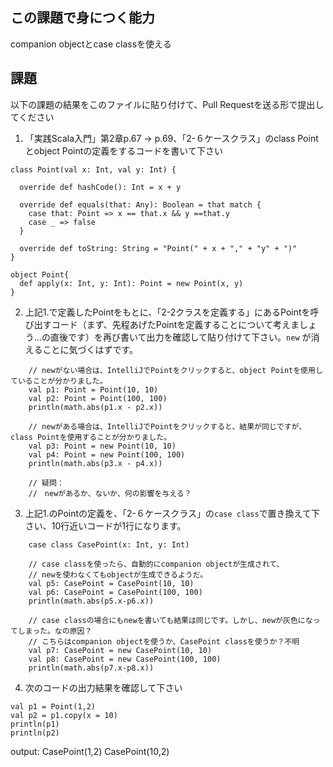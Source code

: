 ## この課題で身につく能力

companion objectとcase classを使える

## 課題

以下の課題の結果をこのファイルに貼り付けて、Pull Requestを送る形で提出してください

1. 「実践Scala入門」第2章p.67 -> p.69、「2-６ケースクラス」のclass Pointとobject Pointの定義をするコードを書いて下さい

```
class Point(val x: Int, val y: Int) {

  override def hashCode(): Int = x + y

  override def equals(that: Any): Boolean = that match {
    case that: Point => x == that.x && y ==that.y
    case _ => false
  }

  override def toString: String = "Point(" + x + "," + "y" + ")"
}

object Point{
  def apply(x: Int, y: Int): Point = new Point(x, y)
}
```
2. 上記1.で定義したPointをもとに、「2-2クラスを定義する」にあるPointを呼び出すコード（まず、先程あげたPointを定義することについて考えましょう…の直後です）を再び書いて出力を確認して貼り付けて下さい。`new` が消えることに気づくはずです。

```
    // newがない場合は、IntelliJでPointをクリックすると、object Pointを使用していることが分かりました。
    val p1: Point = Point(10, 10)
    val p2: Point = Point(100, 100)
    println(math.abs(p1.x - p2.x))

    // newがある場合は、IntelliJでPointをクリックすると、結果が同じですが、class Pointを使用することが分かりました。
    val p3: Point = new Point(10, 10)
    val p4: Point = new Point(100, 100)
    println(math.abs(p3.x - p4.x))

    // 疑問：
    //　newがあるか、ないか、何の影響を与える？

```

3. 上記1.のPointの定義を、「2-６ケースクラス」の`case class`で置き換えて下さい、10行近いコードが1行になります。

```
    case class CasePoint(x: Int, y: Int)
```

```
    // case classを使ったら、自動的にcompanion objectが生成されて、
    // newを使わなくてもobjectが生成できるようだ。
    val p5: CasePoint = CasePoint(10, 10)
    val p6: CasePoint = CasePoint(100, 100)
    println(math.abs(p5.x-p6.x))

    // case classの場合にもnewを書いても結果は同じです。しかし、newが灰色になってしまった。なの原因？
    // こちらはcompanion objectを使うか、CasePoint classを使うか？不明
    val p7: CasePoint = new CasePoint(10, 10)
    val p8: CasePoint = new CasePoint(100, 100)
    println(math.abs(p7.x-p8.x))
```

4. 次のコードの出力結果を確認して下さい

```
val p1 = Point(1,2)
val p2 = p1.copy(x = 10)
println(p1)
println(p2)
```
output:
CasePoint(1,2)
CasePoint(10,2)
